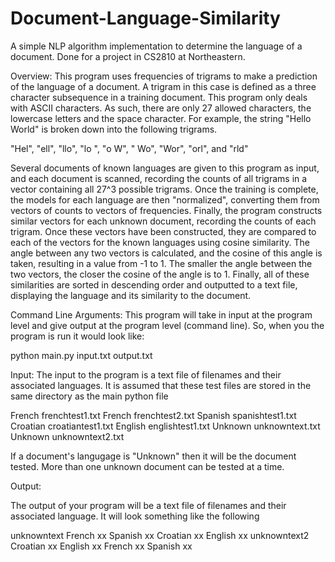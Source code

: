# Document-Language-Similarity
A simple NLP algorithm implementation to determine the language of a document. Done for a project in CS2810 at Northeastern. 

Overview:
This program uses frequencies of trigrams to make a prediction of the language of a document. A trigram in this case is defined as a 
three character subsequence in a training document. This program only deals with ASCII characters. As such, there are only 27 allowed
characters, the lowercase letters and the space character. For example, the string "Hello World" is broken down into the following
trigrams. 

"Hel", "ell", "llo", "lo ", "o W", " Wo", "Wor", "orl", and "rld" 

Several documents of known languages are given to this program as input, and each document is scanned, recording the counts of all
trigrams in a vector containing all 27^3 possible trigrams. Once the training is complete, the models for each language are then
"normalized", converting them from vectors of counts to vectors of frequencies. Finally, the program constructs similar vectors for
each unknown document, recording the counts of each trigram. Once these vectors have been constructed, they are compared to each of
the vectors for the known languages using cosine similarity. The angle between any two vectors is calculated, and the cosine of this
angle is taken, resulting in a value from -1 to 1. The smaller the angle between the two vectors, the closer the cosine of the angle 
is to 1. Finally, all of these similarities are sorted in descending order and outputted to a text file, displaying the language and 
its similarity to the document. 

Command Line Arguments:
This program will take in input at the program level and give output at the program level (command line). So, when you the program
is run it would look like:

python main.py input.txt output.txt

Input:
The input to the program is a text file of filenames and their associated languages. It is assumed that these test files are stored
in the same directory as the main python file

French frenchtest1.txt
French frenchtest2.txt
Spanish spanishtest1.txt
Croatian croatiantest1.txt
English englishtest1.txt
Unknown unknowntext.txt
Unknown unknowntext2.txt

If a document's langugage is "Unknown" then it will be the document tested. More than one unknown document can be tested at a time. 

Output:

The output of your program will be a text file of filenames and their associated language. It will look something like the following

unknowntext
    French xx
    Spanish xx
    Croatian xx
    English xx
unknowntext2
    Croatian xx
    English xx
    French xx
    Spanish xx